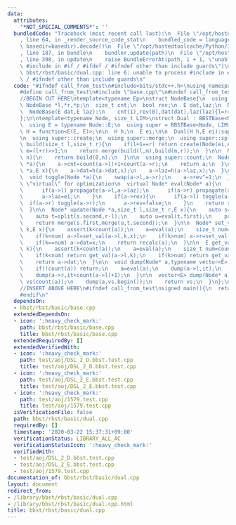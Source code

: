 ```yaml
---
data:
  attributes:
    '*NOT_SPECIAL_COMMENTS*': ''
  bundledCode: "Traceback (most recent call last):\n  File \"/opt/hostedtoolcache/Python/3.8.5/x64/lib/python3.8/site-packages/onlinejudge_verify/documentation/build.py\"\
    , line 64, in _render_source_code_stat\n    bundled_code = language.bundle(stat.path,\
    \ basedir=basedir).decode()\n  File \"/opt/hostedtoolcache/Python/3.8.5/x64/lib/python3.8/site-packages/onlinejudge_verify/languages/cplusplus.py\"\
    , line 187, in bundle\n    bundler.update(path)\n  File \"/opt/hostedtoolcache/Python/3.8.5/x64/lib/python3.8/site-packages/onlinejudge_verify/languages/cplusplus_bundle.py\"\
    , line 398, in update\n    raise BundleErrorAt(path, i + 1, \"unable to process\
    \ #include in #if / #ifdef / #ifndef other than include guards\")\nonlinejudge_verify.languages.cplusplus_bundle.BundleErrorAt:\
    \ bbst/rbst/basic/dual.cpp: line 6: unable to process #include in #if / #ifdef\
    \ / #ifndef other than include guards\n"
  code: "#ifndef call_from_test\n#include<bits/stdc++.h>\nusing namespace std;\n\n\
    #define call_from_test\n#include \"base.cpp\"\n#undef call_from_test\n\n#endif\n\
    //BEGIN CUT HERE\ntemplate<typename Ep>\nstruct NodeBase{\n  using E = Ep;\n \
    \ NodeBase *l,*r,*p;\n  size_t cnt;\n  bool rev;\n  E dat,laz;\n  NodeBase():cnt(1),rev(0){l=r=p=nullptr;}\n\
    \  NodeBase(E dat,E laz):\n    cnt(1),rev(0),dat(dat),laz(laz){l=r=p=nullptr;}\n\
    };\n\ntemplate<typename Node, size_t LIM>\nstruct Dual : BBSTBase<Node, LIM>{\n\
    \  using E = typename Node::E;\n  using super = BBSTBase<Node, LIM>;\n  using\
    \ H = function<E(E, E)>;\n\n  H h;\n  E ei;\n\n  Dual(H h,E ei):super(),h(h),ei(ei){}\n\
    \n  using super::create;\n  using super::merge;\n  using super::split;\n\n  Node*\
    \ build(size_t l,size_t r){\n    if(l+1==r) return create(Node(ei,ei));\n    size_t\
    \ m=(l+r)>>1;\n    return merge(build(l,m),build(m,r));\n  }\n\n  Node* init(int\
    \ n){\n    return build(0,n);\n  }\n\n  using super::count;\n  Node* recalc(Node\
    \ *a){\n    a->cnt=count(a->l)+1+count(a->r);\n    return a;\n  }\n\n  void propagate(Node\
    \ *a,E x){\n    a->dat=h(a->dat,x);\n    a->laz=h(a->laz,x);\n  }\n\n  using super::toggle;\n\
    \  void toggle(Node *a){\n    swap(a->l,a->r);\n    a->rev^=1;\n  }\n\n  // remove\
    \ \"virtual\" for optimization\n  virtual Node* eval(Node* a){\n    if(a->laz!=ei){\n\
    \      if(a->l) propagate(a->l,a->laz);\n      if(a->r) propagate(a->r,a->laz);\n\
    \      a->laz=ei;\n    }\n    if(a->rev){\n      if(a->l) toggle(a->l);\n    \
    \  if(a->r) toggle(a->r);\n      a->rev=false;\n    }\n    return recalc(a);\n\
    \  }\n\n  Node* update(Node *a,size_t l,size_t r,E x){\n    auto s=split(a,l);\n\
    \    auto t=split(s.second,r-l);\n    auto u=eval(t.first);\n    propagate(u,x);\n\
    \    return merge(s.first,merge(u,t.second));\n  }\n\n  Node* set_val(Node *a,size_t\
    \ k,E x){\n    assert(k<count(a));\n    a=eval(a);\n    size_t num=count(a->l);\n\
    \    if(k<num) a->l=set_val(a->l,k,x);\n    if(k>num) a->r=set_val(a->r,k-(num+1),x);\n\
    \    if(k==num) a->dat=x;\n    return recalc(a);\n  }\n\n  E get_val(Node *a,size_t\
    \ k){\n    assert(k<count(a));\n    a=eval(a);\n    size_t num=count(a->l);\n\
    \    if(k<num) return get_val(a->l,k);\n    if(k>num) return get_val(a->r,k-(num+1));\n\
    \    return a->dat;\n  }\n\n  void dump(Node* a,typename vector<E>::iterator it){\n\
    \    if(!count(a)) return;\n    a=eval(a);\n    dump(a->l,it);\n    *(it+count(a->l))=a->dat;\n\
    \    dump(a->r,it+count(a->l)+1);\n  }\n\n  vector<E> dump(Node* a){\n    vector<E>\
    \ vs(count(a));\n    dump(a,vs.begin());\n    return vs;\n  }\n};\n//END CUT HERE\n\
    //INSERT ABOVE HERE\n#ifndef call_from_test\nsigned main(){\n  return 0;\n}\n\
    #endif\n"
  dependsOn:
  - bbst/rbst/basic/base.cpp
  extendedDependsOn:
  - icon: ':heavy_check_mark:'
    path: bbst/rbst/basic/base.cpp
    title: bbst/rbst/basic/base.cpp
  extendedRequiredBy: []
  extendedVerifiedWith:
  - icon: ':heavy_check_mark:'
    path: test/aoj/DSL_2_D.bbst.test.cpp
    title: test/aoj/DSL_2_D.bbst.test.cpp
  - icon: ':heavy_check_mark:'
    path: test/aoj/DSL_2_E.bbst.test.cpp
    title: test/aoj/DSL_2_E.bbst.test.cpp
  - icon: ':heavy_check_mark:'
    path: test/aoj/1579.test.cpp
    title: test/aoj/1579.test.cpp
  isVerificationFile: false
  path: bbst/rbst/basic/dual.cpp
  requiredBy: []
  timestamp: '2020-03-22 15:37:31+09:00'
  verificationStatus: LIBRARY_ALL_AC
  verificationStatusIcon: ':heavy_check_mark:'
  verifiedWith:
  - test/aoj/DSL_2_D.bbst.test.cpp
  - test/aoj/DSL_2_E.bbst.test.cpp
  - test/aoj/1579.test.cpp
documentation_of: bbst/rbst/basic/dual.cpp
layout: document
redirect_from:
- /library/bbst/rbst/basic/dual.cpp
- /library/bbst/rbst/basic/dual.cpp.html
title: bbst/rbst/basic/dual.cpp
---
```

